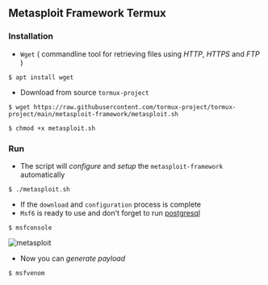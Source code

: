 ## Metasploit Framework Termux

### Installation

* `Wget` ( commandline tool for retrieving files using _HTTP_, _HTTPS_ and _FTP_ )
```
$ apt install wget
```
* Download from source `tormux-project`
```
$ wget https://raw.githubusercontent.com/tormux-project/tormux-project/main/metasploit-framework/metasploit.sh
```
```
$ chmod +x metasploit.sh
```

### Run
* The script will _configure_ and _setup_ the `metasploit-framework` automatically

```
$ ./metasploit.sh
```

* If the `download` and `configuration` process is complete
* `Msf6` is ready to use and don't forget to run [postgresql](../postgresql)

```
$ msfconsole
```
![metasploit](https://i.ibb.co/JtxG5C8/metasploit.jpg)

* Now you can _generate payload_
```
$ msfvenom
```
